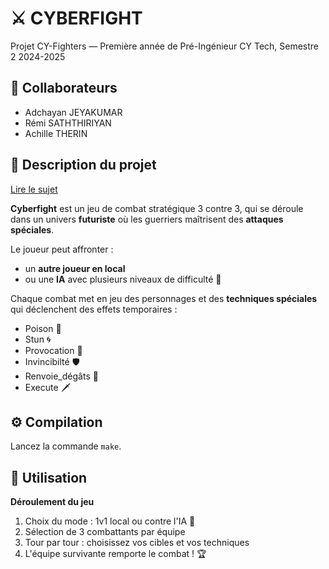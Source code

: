 # ⚔️ CYBERFIGHT
Projet CY-Fighters — Première année de Pré-Ingénieur CY Tech, Semestre 2 2024-2025

## 👥 Collaborateurs
- Adchayan JEYAKUMAR
- Rémi SATHTHIRIYAN
- Achille THERIN

## 📄 Description du projet 
[Lire le sujet](./Projet_CY-Fighters_preing1_2024_2025_v1.0.pdf)

**Cyberfight** est un jeu de combat stratégique 3 contre 3, qui se déroule dans un univers **futuriste** où les guerriers maîtrisent des **attaques spéciales**.

Le joueur peut affronter :
- un **autre joueur en local**  
- ou une **IA** avec plusieurs niveaux de difficulté 🤖

Chaque combat met en jeu des personnages et des **techniques spéciales** qui déclenchent des effets temporaires :
- Poison 🐍
- Stun 🌀
- Provocation 💢
- Invincibilté 🛡
- Renvoie_dégâts 🦔
- Execute 🗡

## ⚙️ Compilation
Lancez la commande `make`.

## 🧪 Utilisation

**Déroulement du jeu**
1. Choix du mode : 1v1 local ou contre l'IA 🤖
2. Sélection de 3 combattants par équipe
3. Tour par tour : choisissez vos cibles et vos techniques
4. L'équipe survivante remporte le combat ! 🏆

